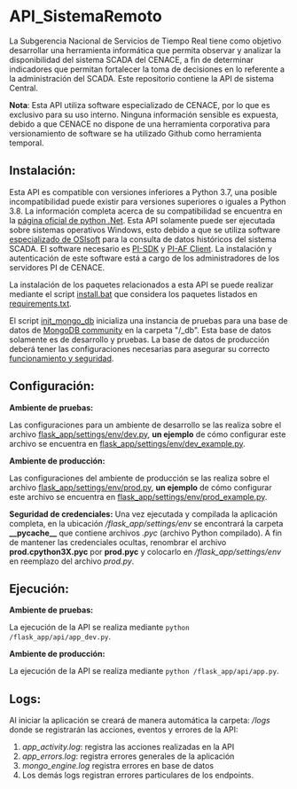 # API_SistemaRemoto

La Subgerencia Nacional de Servicios de Tiempo Real tiene como objetivo desarrollar una herramienta informática que
permita observar y analizar la disponibilidad del sistema SCADA del CENACE, a fin de determinar indicadores que permitan
fortalecer la toma de decisiones en lo referente a la administración del SCADA. Este repositorio contiene la API de
sistema Central.

**Nota**: Esta API utiliza software especializado de CENACE, por lo que es exclusivo para su uso interno. Ninguna
información sensible es expuesta, debido a que CENACE no dispone de una herramienta corporativa para
versionamiento de software se ha utilizado Github como herramienta temporal.

## Instalación:

Esta API es compatible con versiones inferiores a Python 3.7, una posible incompatibilidad puede existir para versiones
superiores o iguales a Python 3.8. La información completa acerca de su compatibilidad se encuentra en la
[página oficial de python .Net](http://pythonnet.github.io/). Esta API solamente puede ser ejecutada sobre sistemas
operativos Windows, esto debido a que se utiliza software
[especializado de OSIsoft](https://docs.osisoft.com/bundle/af-sdk/page/html/overview.htm) para la consulta de datos
históricos del sistema SCADA. El software necesario es
[PI-SDK](https://techsupport.osisoft.com/Documentation/PI-SDK/Manual/Installation/installation.htm) y
[PI-AF Client](https://techsupport.osisoft.com/Documentation/PI-SDK/Manual/Installation/installation.htm). La
instalación y autenticación de este software está a cargo de los administradores de los servidores PI de CENACE.

La instalación de los paquetes relacionados a esta API se puede realizar mediante el script
[install.bat](/install.bat) que considera los paquetes listados en [requirements.txt](/requirements.txt).

El script [init_mongo_db](/init_mongo_db.bat) inicializa una instancia de pruebas para una base de datos de
[MongoDB community](https://www.mongodb.com/try/download/community) en la carpeta "/_db". Esta base de datos solamente
es de desarrollo y pruebas. La base de datos de producción deberá tener las configuraciones necesarias para asegurar su
correcto [funcionamiento y seguridad](https://docs.mongodb.com/manual/security/).

## Configuración:

**Ambiente de pruebas:**

Las configuraciones para un ambiente de desarrollo se las realiza sobre el archivo
[flask_app/settings/env/dev.py](/flask_app/settings/env/dev.py), **un ejemplo** de cómo configurar este archivo se
encuentra en [flask_app/settings/env/dev_example.py](/flask_app/settings/env/dev_example.py).

**Ambiente de producción:**

Las configuraciones del ambiente de producción se las realiza sobre el archivo
[flask_app/settings/env/prod.py](/flask_app/settings/env/prod.py), **un ejemplo** de cómo configurar este archivo se
encuentra en [flask_app/settings/env/prod_example.py](/flask_app/settings/env/dev_example.py).

**Seguridad de credenciales:**
Una vez ejecutada y compilada la aplicación completa, en la ubicación _/flask_app/settings/env_ se encontrará la carpeta
**\_\_pycache__** que contiene archivos _.pyc_ (archivo Python compilado). A fin de mantener las credenciales ocultas,
renombrar el archivo **prod.cpython3X.pyc** por **prod.pyc** y colocarlo en
_/flask_app/settings/env_ en reemplazo del archivo *prod.py*.

## Ejecución:

**Ambiente de pruebas:**

La ejecución de la API se realiza mediante `python /flask_app/api/app_dev.py`.

**Ambiente de producción:**

La ejecución de la API se realiza mediante `python /flask_app/api/app.py`.

## Logs:

Al iniciar la aplicación se creará de manera automática la carpeta: _/logs_ donde se registrarán las acciones, eventos y
errores de la API:

1. _app_activity.log_: registra las acciones realizadas en la API
2. _app_errors.log_: registra errores generales de la aplicación
3. _mongo_engine.log_ registra errores en base de datos
4. Los demás logs registran errores particulares de los endpoints.